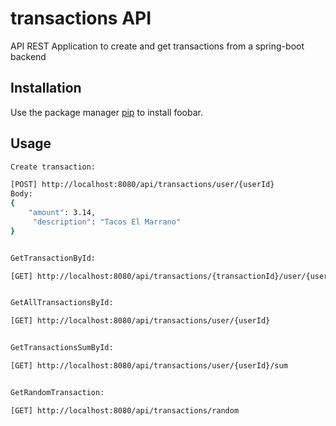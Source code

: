 # transactions API
API REST Application to create and get transactions from a spring-boot backend 

## Installation

Use the package manager [pip](https://pip.pypa.io/en/stable/) to install foobar.

## Usage

```bash
Create transaction:

[POST] http://localhost:8080/api/transactions/user/{userId}
Body:
{
    "amount": 3.14,
     "description": "Tacos El Marrano"
}
```

```bash

GetTransactionById:

[GET] http://localhost:8080/api/transactions/{transactionId}/user/{userId}

```

```bash

GetAllTransactionsById:

[GET] http://localhost:8080/api/transactions/user/{userId}

```
```bash

GetTransactionsSumById:

[GET] http://localhost:8080/api/transactions/user/{userId}/sum

```
```bash

GetRandomTransaction:

[GET] http://localhost:8080/api/transactions/random

```